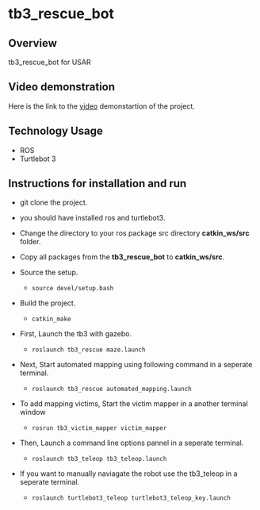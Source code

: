 # tb3_rescue_bot

## Overview
tb3_rescue_bot for USAR

## Video demonstration
Here is the link to the [video]() demonstartion of the project.

## Technology Usage

* ROS
* Turtlebot 3

## Instructions for installation and run

* git clone the project.

* you should have installed ros and turtlebot3.

* Change the directory to your ros package src directory **catkin_ws/src** folder.

* Copy all packages from the **tb3_rescue_bot** to **catkin_ws/src**.

* Source the setup.
  
  * ```source devel/setup.bash```

* Build the project.
  
  * ```catkin_make```

* First, Launch the tb3 with gazebo.
  
  * ```roslaunch tb3_rescue maze.launch```

* Next, Start automated mapping using following command in a seperate terminal.
  
  * ```roslaunch tb3_rescue automated_mapping.launch```

* To add mapping victims, Start the victim mapper in a another terminal window

  * ```rosrun tb3_victim_mapper victim_mapper```

* Then, Launch a command line options pannel in a seperate terminal.
  
  * ```roslaunch tb3_teleop tb3_teleop.launch```

* If you want to manually naviagate the robot use the tb3_teleop in a seperate terminal.
  
  * ```roslaunch turtlebot3_teleop turtlebot3_teleop_key.launch```
  



